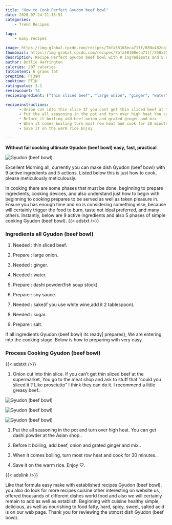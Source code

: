 ```yaml
---
title: "How to Cook Perfect Gyudon beef bowl"
date: 2020-07-24 21:15:51
categories:
    - Trend Recipes
    
tags:
    - Easy recipes

image: https://img-global.cpcdn.com/recipes/7bfa58108eca71ff/680x482cq70/gyudon-beef-bowl-recipe-main-photo.jpg
thumbnail: https://img-global.cpcdn.com/recipes/7bfa58108eca71ff/350x250cq70/gyudon-beef-bowl-recipe-main-photo.jpg
description: Recipe Perfect Gyudon beef bowl with 9 ingredients and 5 stages of easy cooking.
author: Dollie Harrington
calories: 207 calories
fatContent: 6 grams fat
preptime: PT39M
cooktime: PT1H
ratingvalue: 3.1
reviewcount: 74
recipeingredient: ["thin sliced beef", "large onion", "ginger", "water", "dashi powderfish soup stock", "soy sauce", "sakeif you use white wineadd it 2 tablespoon", "sugar", "salt"]

recipeinstructions: 
      - Onion cut into thin slice If you cant get thin sliced beef at the supermarket You go to the meat shop and ask to stuff that could you sliced it  Like prosciutto I think they can do it I recommend a little greasy beef 
      - Put the all seasoning in the pot and turn over high heat You can get dashi powder at the Asian shop 
      - Before it boiling add beef onion and grated ginger and mix 
      - When it comes boiling turn most row heat and cook for 30 minutes 
      - Save it on the warm rice Enjoy 

---
```




**Without fail cooking ultimate Gyudon (beef bowl) easy, fast, practical**. 


![Gyudon (beef bowl)](https://img-global.cpcdn.com/recipes/7bfa58108eca71ff/680x482cq70/gyudon-beef-bowl-recipe-main-photo.jpg "Gyudon (beef bowl)")




Excellent Morning all, currently you can make dish Gyudon (beef bowl) with 9 active ingredients and 5 actions. Listed below this is just how to cook, please meticulously meticulously.

In cooking there are some phases that must be done, beginning to prepare ingredients, cooking devices, and also understand just how to begin with beginning to cooking prepares to be served as well as taken pleasure in. Ensure you has enough time and no is considering something else, because will certainly trigger the food to burn, taste not ideal preferred, and many others. Instantly, below are 9 active ingredients and also 5 phases of simple cooking Gyudon (beef bowl).
{{< adstxt />}}

### Ingredients all Gyudon (beef bowl)


1. Needed  : thin sliced beef.

1. Prepare  : large onion.

1. Needed  : ginger.

1. Needed  : water.

1. Prepare  : dashi powder(fish soup stock).

1. Prepare  : soy sauce.

1. Needed  : sake(if you use white wine,add it 2 tablespoon).

1. Needed  : sugar.

1. Prepare  : salt.



If all ingredients Gyudon (beef bowl) its ready| prepares}, We are entering into the cooking stage. Below is how to preparing with very easy.

### Process Cooking Gyudon (beef bowl)

{{< adstxt />}}


1. Onion cut into thin slice. If you can’t get thin sliced beef at the supermarket, You go to the meat shop and ask to stuff that “could you sliced it ? Like prosciutto” I think they can do it. I recommend a little greasy beef..



![Gyudon (beef bowl)](https://img-global.cpcdn.com/steps/e314befe276210db/160x128cq70/gyudon-beef-bowl-recipe-step-1-photo.jpg" "Gyudon (beef bowl)")

![Gyudon (beef bowl)](https://img-global.cpcdn.com/steps/8834d30309a0d5ea/160x128cq70/gyudon-beef-bowl-recipe-step-1-photo.jpg" "Gyudon (beef bowl)")

![Gyudon (beef bowl)](https://img-global.cpcdn.com/steps/5af14cf110f3b019/160x128cq70/gyudon-beef-bowl-recipe-step-1-photo.jpg" "Gyudon (beef bowl)")



1. Put the all seasoning in the pot and turn over high heat. You can get dashi powder at the Asian shop..



1. Before it boiling, add beef, onion and grated ginger and mix..



1. When it comes boiling, turn most row heat and cook for 30 minutes..



1. Save it on the warm rice. Enjoy ♡.





{{< adslink />}}

Like that formula easy make with established recipes Gyudon (beef bowl), you also do look for more recipes cuisine other interesting on website us, offered thousands of different dishes world food and also we will certainly remain to add as well as establish. Beginning with cuisine healthy simple, delicious, as well as nourishing to food fatty, hard, spicy, sweet, salted acid is on our web page. Thank you for reviewing the utmost dish Gyudon (beef bowl).
